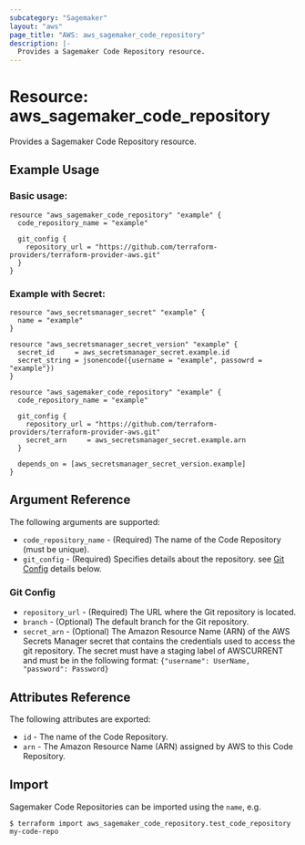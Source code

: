 ```yaml
---
subcategory: "Sagemaker"
layout: "aws"
page_title: "AWS: aws_sagemaker_code_repository"
description: |-
  Provides a Sagemaker Code Repository resource.
---
```


# Resource: aws_sagemaker_code_repository

Provides a Sagemaker Code Repository resource.

## Example Usage

### Basic usage:

```hcl
resource "aws_sagemaker_code_repository" "example" {
  code_repository_name = "example"

  git_config {
	repository_url = "https://github.com/terraform-providers/terraform-provider-aws.git"
  }
}
```

### Example with Secret:

```hcl
resource "aws_secretsmanager_secret" "example" {
  name = "example"
}

resource "aws_secretsmanager_secret_version" "example" {
  secret_id     = aws_secretsmanager_secret.example.id
  secret_string = jsonencode({username = "example", passowrd = "example"})
}
	
resource "aws_sagemaker_code_repository" "example" {
  code_repository_name = "example"

  git_config {
	repository_url = "https://github.com/terraform-providers/terraform-provider-aws.git"
	secret_arn     = aws_secretsmanager_secret.example.arn
  }

  depends_on = [aws_secretsmanager_secret_version.example]
}
```

## Argument Reference

The following arguments are supported:

* `code_repository_name` - (Required) The name of the Code Repository (must be unique).
* `git_config` - (Required) Specifies details about the repository. see [Git Config](#git-config) details below.

### Git Config
 
 * `repository_url` - (Required) The URL where the Git repository is located.
 * `branch` - (Optional) The default branch for the Git repository.
 * `secret_arn` - (Optional) The Amazon Resource Name (ARN) of the AWS Secrets Manager secret that contains the credentials used to access the git repository. The secret must have a staging label of AWSCURRENT and must be in the following format: `{"username": UserName, "password": Password}`

## Attributes Reference

The following attributes are exported:

* `id` - The name of the Code Repository.
* `arn` - The Amazon Resource Name (ARN) assigned by AWS to this Code Repository.

## Import

Sagemaker Code Repositories can be imported using the `name`, e.g.

```
$ terraform import aws_sagemaker_code_repository.test_code_repository my-code-repo
```
